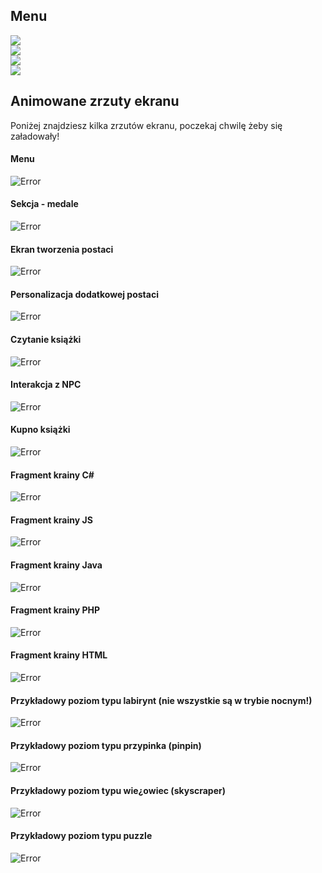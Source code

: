 ## Menu
<p align="left">
 <a href="https://github.com/trolit/projectZero"><img src="https://img.shields.io/badge/Dokumentacja%20dla%20u%C5%BCytkownika-gray?color=6B5B95&style=for-the-badge&logo=lgtm"></a> </br>
 <a href="https://github.com/trolit/projectZero/blob/master/README_dev.md"><img src="https://img.shields.io/badge/DOKUMENTACJA%20DLA%20DEVELOPERA-gray?color=009B77&style=for-the-badge&logo=dev.to" style="max-height: 550px;"></a> <br/>
<img src="https://img.shields.io/badge/Animowane%20zrzuty%20z%20gry (tu jesteś)-gray?color=955251&style=for-the-badge&logo=big%20cartel" style="max-height: 550px;"> <br/>
 <a href="https://github.com/trolit/projectZero/blob/master/CREDITS.md"><img src="https://img.shields.io/badge/UZNANIA-gray?color=5B5EA6&style=for-the-badge&logo=showpad" style="max-height: 550px;"></a>
</p>

## Animowane zrzuty ekranu
Poniżej znajdziesz kilka zrzutów ekranu, poczekaj chwilę żeby się załadowały!

#### Menu ####
![Error](https://github.com/trolit/projectZero/blob/storage/gifs/menu.gif)

#### Sekcja - medale ####
![Error](https://github.com/trolit/projectZero/blob/storage/gifs/medals.gif)

#### Ekran tworzenia postaci ####
![Error](https://github.com/trolit/projectZero/blob/storage/gifs/basic%20characters.gif)

#### Personalizacja dodatkowej postaci ####
![Error](https://github.com/trolit/projectZero/blob/storage/gifs/extra%20character%20personalization.gif)

#### Czytanie książki ####
![Error](https://github.com/trolit/projectZero/blob/storage/gifs/readBook.gif)

#### Interakcja z NPC ####
![Error](https://github.com/trolit/projectZero/blob/storage/gifs/NPC%20interaction.gif)

#### Kupno książki ####
![Error](https://github.com/trolit/projectZero/blob/storage/gifs/buyJSbook.gif)

#### Fragment krainy C# ####
![Error](https://github.com/trolit/projectZero/blob/storage/gifs/C%23%20map%20fragment.gif)

#### Fragment krainy JS ####
![Error](https://github.com/trolit/projectZero/blob/storage/gifs/JS%20map%20fragment.gif)

#### Fragment krainy Java ####
![Error](https://github.com/trolit/projectZero/blob/storage/gifs/Java%20map%20fragment.gif)

#### Fragment krainy PHP ####
![Error](https://github.com/trolit/projectZero/blob/storage/gifs/Php%20map%20fragment.gif)

#### Fragment krainy HTML ####
![Error](https://github.com/trolit/projectZero/blob/storage/gifs/html%20map%20fragment.gif)

#### Przykładowy poziom typu labirynt (nie wszystkie są w trybie nocnym!) ####
![Error](https://github.com/trolit/projectZero/blob/storage/gifs/C%23maze.gif)

#### Przykładowy poziom typu przypinka (pinpin) ####
![Error](https://github.com/trolit/projectZero/blob/storage/gifs/pinpin%20Java.gif)

#### Przykładowy poziom typu wie¿owiec (skyscraper) ####
![Error](https://github.com/trolit/projectZero/blob/storage/gifs/skyscraper%20showcase.gif)

#### Przykładowy poziom typu puzzle ####
![Error](https://github.com/trolit/projectZero/blob/storage/gifs/puzzle%20showcase.gif)
